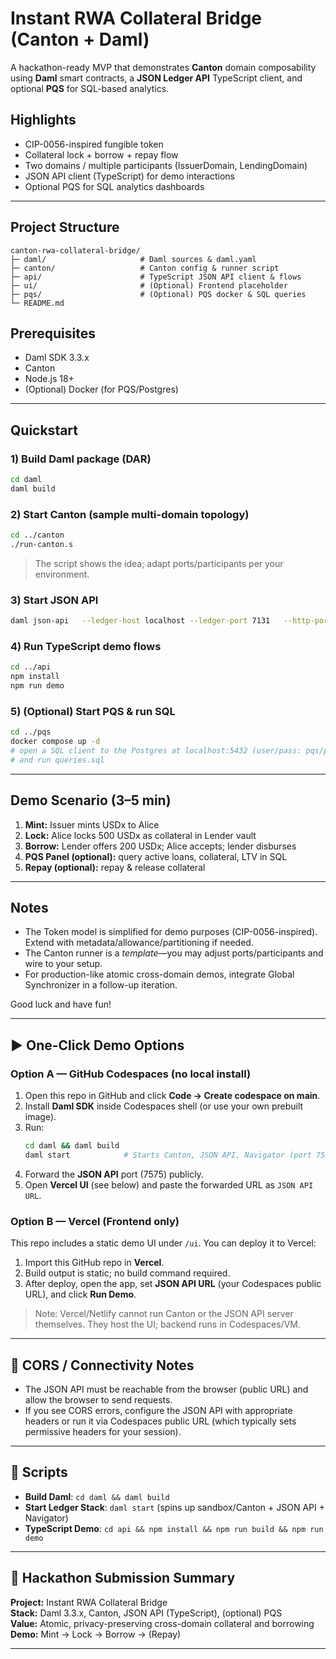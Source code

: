 # Instant RWA Collateral Bridge (Canton + Daml)

A hackathon-ready MVP that demonstrates **Canton** domain composability using **Daml** smart contracts, a **JSON Ledger API** TypeScript client, and optional **PQS** for SQL-based analytics.

## Highlights
- CIP-0056-inspired fungible token
- Collateral lock + borrow + repay flow
- Two domains / multiple participants (IssuerDomain, LendingDomain)
- JSON API client (TypeScript) for demo interactions
- Optional PQS for SQL analytics dashboards

---

## Project Structure
```
canton-rwa-collateral-bridge/
├─ daml/                     # Daml sources & daml.yaml
├─ canton/                   # Canton config & runner script
├─ api/                      # TypeScript JSON API client & flows
├─ ui/                       # (Optional) Frontend placeholder
├─ pqs/                      # (Optional) PQS docker & SQL queries
└─ README.md
```

## Prerequisites
- Daml SDK 3.3.x
- Canton
- Node.js 18+
- (Optional) Docker (for PQS/Postgres)

---

## Quickstart

### 1) Build Daml package (DAR)
```bash
cd daml
daml build
```

### 2) Start Canton (sample multi-domain topology)
```bash
cd ../canton
./run-canton.s
```

> The script shows the idea; adapt ports/participants per your environment.

### 3) Start JSON API
```bash
daml json-api   --ledger-host localhost --ledger-port 7131   --http-port 7575 --allow-insecure-tokens
```

### 4) Run TypeScript demo flows
```bash
cd ../api
npm install
npm run demo
```

### 5) (Optional) Start PQS & run SQL
```bash
cd ../pqs
docker compose up -d
# open a SQL client to the Postgres at localhost:5432 (user/pass: pqs/pqs)
# and run queries.sql
```

---

## Demo Scenario (3–5 min)
1. **Mint:** Issuer mints USDx to Alice
2. **Lock:** Alice locks 500 USDx as collateral in Lender vault
3. **Borrow:** Lender offers 200 USDx; Alice accepts; lender disburses
4. **PQS Panel (optional):** query active loans, collateral, LTV in SQL
5. **Repay (optional):** repay & release collateral

---

## Notes
- The Token model is simplified for demo purposes (CIP-0056-inspired). Extend with metadata/allowance/partitioning if needed.
- The Canton runner is a *template*—you may adjust ports/participants and wire to your setup.
- For production-like atomic cross-domain demos, integrate Global Synchronizer in a follow-up iteration.

Good luck and have fun!

---

## ▶️ One-Click Demo Options

### Option A — GitHub Codespaces (no local install)
1. Open this repo in GitHub and click **Code → Create codespace on main**.
2. Install **Daml SDK** inside Codespaces shell (or use your own prebuilt image).
3. Run:
   ```bash
   cd daml && daml build
   daml start            # Starts Canton, JSON API, Navigator (port 7575)
   ```
4. Forward the **JSON API** port (7575) publicly.
5. Open **Vercel UI** (see below) and paste the forwarded URL as `JSON API URL`.

### Option B — Vercel (Frontend only)
This repo includes a static demo UI under `/ui`. You can deploy it to Vercel:

1. Import this GitHub repo in **Vercel**.
2. Build output is static; no build command required.
3. After deploy, open the app, set **JSON API URL** (your Codespaces public URL), and click **Run Demo**.

> Note: Vercel/Netlify cannot run Canton or the JSON API server themselves. They host the UI; backend runs in Codespaces/VM.

---

## 🔐 CORS / Connectivity Notes
- The JSON API must be reachable from the browser (public URL) and allow the browser to send requests.
- If you see CORS errors, configure the JSON API with appropriate headers or run it via Codespaces public URL (which typically sets permissive headers for your session).

---

## 🧩 Scripts
- **Build Daml**: `cd daml && daml build`
- **Start Ledger Stack**: `daml start` (spins up sandbox/Canton + JSON API + Navigator)
- **TypeScript Demo**: `cd api && npm install && npm run build && npm run demo`

---

## 🏁 Hackathon Submission Summary
**Project:** Instant RWA Collateral Bridge  
**Stack:** Daml 3.3.x, Canton, JSON API (TypeScript), (optional) PQS  
**Value:** Atomic, privacy-preserving cross-domain collateral and borrowing  
**Demo:** Mint → Lock → Borrow → (Repay)

---
